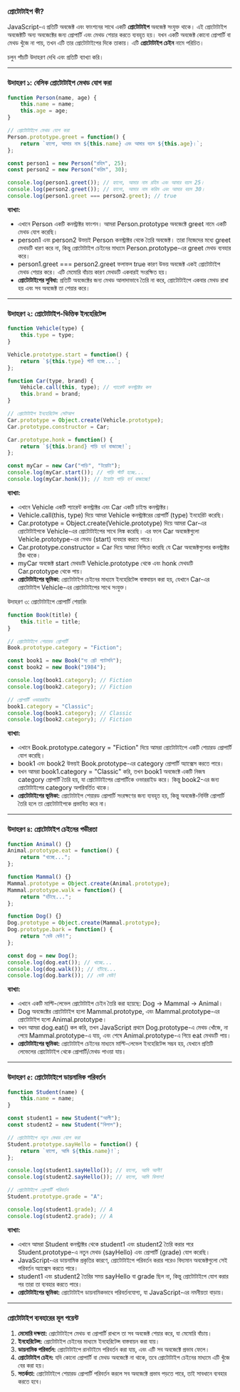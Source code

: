 
### **প্রোটোটাইপ কী?**

JavaScript-এ প্রতিটি অবজেক্ট এবং ফাংশনের সাথে একটি **প্রোটোটাইপ** অবজেক্ট সংযুক্ত থাকে। এই প্রোটোটাইপ অবজেক্টটি অন্য অবজেক্টের জন্য প্রোপার্টি এবং মেথড শেয়ার করতে ব্যবহৃত হয়। যখন একটি অবজেক্ট কোনো প্রোপার্টি বা মেথড খুঁজে না পায়, তখন এটি তার প্রোটোটাইপের দিকে তাকায়। এটি **প্রোটোটাইপ চেইন** নামে পরিচিত।

চলুন পাঁচটি উদাহরণ দেখি এবং প্রতিটি ব্যাখ্যা করি।

---

### **উদাহরণ ১: বেসিক প্রোটোটাইপ মেথড যোগ করা**
```js
function Person(name, age) {
    this.name = name;
    this.age = age;
}

// প্রোটোটাইপে মেথড যোগ করা
Person.prototype.greet = function() {
    return `হ্যালো, আমার নাম ${this.name} এবং আমার বয়স ${this.age}।`;
};

const person1 = new Person("রহিম", 25);
const person2 = new Person("করিম", 30);

console.log(person1.greet()); // হ্যালো, আমার নাম রহিম এবং আমার বয়স 25।
console.log(person2.greet()); // হ্যালো, আমার নাম করিম এবং আমার বয়স 30।
console.log(person1.greet === person2.greet); // true
```

**ব্যাখ্যা:**

- এখানে Person একটি কনস্ট্রাক্টর ফাংশন। আমরা Person.prototype অবজেক্টে greet নামে একটি মেথড যোগ করেছি।
- person1 এবং person2 উভয়ই Person কনস্ট্রাক্টর থেকে তৈরি অবজেক্ট। তারা নিজেদের মধ্যে greet মেথডটি ধারণ করে না, কিন্তু প্রোটোটাইপ চেইনের মাধ্যমে Person.prototype-এর greet মেথড ব্যবহার করে।
- person1.greet === person2.greet ফলাফল true কারণ উভয় অবজেক্ট একই প্রোটোটাইপ মেথড শেয়ার করে। এটি মেমোরি বাঁচায় কারণ মেথডটি একবারই সংরক্ষিত হয়।
- **প্রোটোটাইপের সুবিধা:** প্রতিটি অবজেক্টের জন্য মেথড আলাদাভাবে তৈরি না করে, প্রোটোটাইপে একবার মেথড রাখা হয় এবং সব অবজেক্ট তা শেয়ার করে।

---

### **উদাহরণ ২: প্রোটোটাইপ-ভিত্তিক ইনহেরিটেন্স**

```js
function Vehicle(type) {
    this.type = type;
}

Vehicle.prototype.start = function() {
    return `${this.type} স্টার্ট হচ্ছে...`;
};

function Car(type, brand) {
    Vehicle.call(this, type); // প্যারেন্ট কনস্ট্রাক্টর কল
    this.brand = brand;
}

// প্রোটোটাইপ ইনহেরিটেন্স সেটআপ
Car.prototype = Object.create(Vehicle.prototype);
Car.prototype.constructor = Car;

Car.prototype.honk = function() {
    return `${this.brand} গাড়ি হর্ন বাজাচ্ছে!`;
};

const myCar = new Car("গাড়ি", "টয়োটা");
console.log(myCar.start()); // গাড়ি স্টার্ট হচ্ছে...
console.log(myCar.honk()); // টয়োটা গাড়ি হর্ন বাজাচ্ছে!
```
**ব্যাখ্যা:**

- এখানে Vehicle একটি প্যারেন্ট কনস্ট্রাক্টর এবং Car একটি চাইল্ড কনস্ট্রাক্টর।
- Vehicle.call(this, type) দিয়ে আমরা Vehicle কনস্ট্রাক্টরের প্রোপার্টি (type) ইনহেরিট করেছি।
- Car.prototype = Object.create(Vehicle.prototype) দিয়ে আমরা Car-এর প্রোটোটাইপকে Vehicle-এর প্রোটোটাইপের সাথে লিঙ্ক করেছি। এর ফলে Car অবজেক্টগুলো Vehicle.prototype-এর মেথড (start) ব্যবহার করতে পারে।
- Car.prototype.constructor = Car দিয়ে আমরা নিশ্চিত করেছি যে Car অবজেক্টগুলোর কনস্ট্রাক্টর ঠিক থাকে।
- myCar অবজেক্ট start মেথডটি Vehicle.prototype থেকে এবং honk মেথডটি Car.prototype থেকে পায়।
- **প্রোটোটাইপের ভূমিকা:** প্রোটোটাইপ চেইনের মাধ্যমে ইনহেরিটেন্স বাস্তবায়ন করা হয়, যেখানে Car-এর প্রোটোটাইপ Vehicle-এর প্রোটোটাইপের সাথে সংযুক্ত।


উদাহরণ ৩: প্রোটোটাইপে প্রোপার্টি শেয়ারিং

```js
function Book(title) {
    this.title = title;
}

// প্রোটোটাইপে শেয়ারড প্রোপার্টি
Book.prototype.category = "Fiction";

const book1 = new Book("দ্য গ্রেট গ্যাটসবি");
const book2 = new Book("1984");

console.log(book1.category); // Fiction
console.log(book2.category); // Fiction

// প্রোপার্টি ওভাররাইড
book1.category = "Classic";
console.log(book1.category); // Classic
console.log(book2.category); // Fiction
```

**ব্যাখ্যা:**

- এখানে Book.prototype.category = "Fiction" দিয়ে আমরা প্রোটোটাইপে একটি শেয়ারড প্রোপার্টি যোগ করেছি।
- book1 এবং book2 উভয়ই Book.prototype-এর category প্রোপার্টি অ্যাক্সেস করতে পারে।
- যখন আমরা book1.category = "Classic" করি, তখন book1 অবজেক্টে একটি নিজস্ব category প্রোপার্টি তৈরি হয়, যা প্রোটোটাইপের প্রোপার্টিকে ওভাররাইড করে। কিন্তু book2-এর জন্য প্রোটোটাইপের category অপরিবর্তিত থাকে।
- **প্রোটোটাইপের ভূমিকা:** প্রোটোটাইপ শেয়ারড প্রোপার্টি সংরক্ষণের জন্য ব্যবহৃত হয়, কিন্তু অবজেক্ট-নির্দিষ্ট প্রোপার্টি তৈরি হলে তা প্রোটোটাইপকে প্রভাবিত করে না।

---

### **উদাহরণ ৪: প্রোটোটাইপ চেইনের গভীরতা**


```js
function Animal() {}
Animal.prototype.eat = function() {
    return "খাচ্ছে...";
};

function Mammal() {}
Mammal.prototype = Object.create(Animal.prototype);
Mammal.prototype.walk = function() {
    return "হাঁটছে...";
};

function Dog() {}
Dog.prototype = Object.create(Mammal.prototype);
Dog.prototype.bark = function() {
    return "ঘেউ ঘেউ!";
};

const dog = new Dog();
console.log(dog.eat()); // খাচ্ছে...
console.log(dog.walk()); // হাঁটছে...
console.log(dog.bark()); // ঘেউ ঘেউ!
```

**ব্যাখ্যা:**

- এখানে একটি মাল্টি-লেভেল প্রোটোটাইপ চেইন তৈরি করা হয়েছে: Dog → Mammal → Animal।
- Dog অবজেক্টের প্রোটোটাইপ হলো Mammal.prototype, এবং Mammal.prototype-এর প্রোটোটাইপ হলো Animal.prototype।
- যখন আমরা dog.eat() কল করি, তখন JavaScript প্রথমে Dog.prototype-এ মেথড খোঁজে, না পেয়ে Mammal.prototype-এ যায়, এবং শেষে Animal.prototype-এ গিয়ে eat মেথডটি পায়।
- **প্রোটোটাইপের ভূমিকা:** প্রোটোটাইপ চেইনের মাধ্যমে মাল্টি-লেভেল ইনহেরিটেন্স সম্ভব হয়, যেখানে প্রতিটি লেভেলের প্রোটোটাইপ থেকে প্রোপার্টি/মেথড পাওয়া যায়।

---

### **উদাহরণ ৫: প্রোটোটাইপে ডায়নামিক পরিবর্তন**

```js
function Student(name) {
    this.name = name;
}

const student1 = new Student("আলী");
const student2 = new Student("বিলাল");

// প্রোটোটাইপে নতুন মেথড যোগ করা
Student.prototype.sayHello = function() {
    return `হ্যালো, আমি ${this.name}!`;
};

console.log(student1.sayHello()); // হ্যালো, আমি আলী!
console.log(student2.sayHello()); // হ্যালো, আমি বিলাল!

// প্রোটোটাইপে প্রোপার্টি পরিবর্তন
Student.prototype.grade = "A";

console.log(student1.grade); // A
console.log(student2.grade); // A
```
**ব্যাখ্যা:**

- এখানে আমরা Student কনস্ট্রাক্টর থেকে student1 এবং student2 তৈরি করার পরে Student.prototype-এ নতুন মেথড (sayHello) এবং প্রোপার্টি (grade) যোগ করেছি।
- JavaScript-এর ডায়নামিক প্রকৃতির কারণে, প্রোটোটাইপে পরিবর্তন করার পরেও বিদ্যমান অবজেক্টগুলো সেই পরিবর্তন অ্যাক্সেস করতে পারে।
- student1 এবং student2 তৈরির সময় sayHello বা grade ছিল না, কিন্তু প্রোটোটাইপে যোগ করার পর তারা তা ব্যবহার করতে পারে।
- **প্রোটোটাইপের ভূমিকা:** প্রোটোটাইপ ডায়নামিকভাবে পরিবর্তনযোগ্য, যা JavaScript-এর নমনীয়তা বাড়ায়।

---

### **প্রোটোটাইপ ব্যবহারের মূল পয়েন্ট**

1. **মেমোরি দক্ষতা:** প্রোটোটাইপে মেথড বা প্রোপার্টি রাখলে তা সব অবজেক্ট শেয়ার করে, যা মেমোরি বাঁচায়।
2. **ইনহেরিটেন্স:** প্রোটোটাইপ চেইনের মাধ্যমে ইনহেরিটেন্স বাস্তবায়ন করা যায়।
3. **ডায়নামিক পরিবর্তন:** প্রোটোটাইপে রানটাইমে পরিবর্তন করা যায়, এবং এটি সব অবজেক্টে প্রভাব ফেলে।
4. **প্রোটোটাইপ চেইন:** যদি কোনো প্রোপার্টি বা মেথড অবজেক্টে না থাকে, তবে প্রোটোটাইপ চেইনের মাধ্যমে এটি খুঁজে বের করা হয়।
5. **সতর্কতা:** প্রোটোটাইপে শেয়ারড প্রোপার্টি পরিবর্তন করলে সব অবজেক্টে প্রভাব পড়তে পারে, তাই সাবধানে ব্যবহার করতে হবে।


